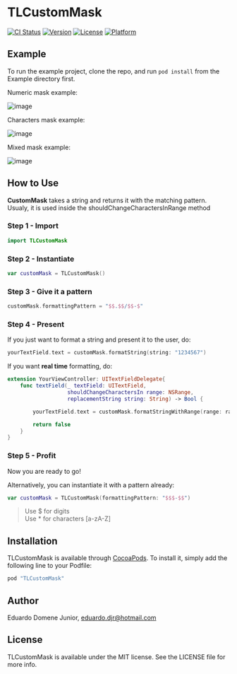 # TLCustomMask

[![CI Status](http://img.shields.io/travis/Edudjr/TLCustomMask.svg?style=flat)](https://travis-ci.org/Edudjr/TLCustomMask)
[![Version](https://img.shields.io/cocoapods/v/TLCustomMask.svg?style=flat)](http://cocoapods.org/pods/TLCustomMask)
[![License](https://img.shields.io/cocoapods/l/TLCustomMask.svg?style=flat)](http://cocoapods.org/pods/TLCustomMask)
[![Platform](https://img.shields.io/cocoapods/p/TLCustomMask.svg?style=flat)](http://cocoapods.org/pods/TLCustomMask)

## Example

To run the example project, clone the repo, and run `pod install` from the Example directory first.

Numeric mask example:

![image](https://s19.postimg.org/8uhiyin6b/numeric_Mask.gif)

Characters mask example:

![image](https://s19.postimg.org/z2snnvzk3/characters_Mask.gif)

Mixed mask example:

![image](https://s19.postimg.org/kjlimgypf/mixed_Mask.gif)

## How to Use
**CustomMask** takes a string and returns it with the matching pattern.
Usualy, it is used inside the shouldChangeCharactersInRange method

### Step 1 - Import
```swift
import TLCustomMask
```
### Step 2 - Instantiate
```swift
var customMask = TLCustomMask()
```
### Step 3 - Give it a pattern
```swift
customMask.formattingPattern = "$$.$$/$$-$"
```
### Step 4 - Present    
If you just want to format a string and present it to the user, do:
```swift
yourTextField.text = customMask.formatString(string: "1234567")
```
If you want **real time** formatting, do:

```swift
extension YourViewController: UITextFieldDelegate{
    func textField(_ textField: UITextField,
                   shouldChangeCharactersIn range: NSRange,
                   replacementString string: String) -> Bool {

        yourTextField.text = customMask.formatStringWithRange(range: range, string: string)

        return false
    }
}
```
### Step 5 - Profit
Now you are ready to go!


Alternatively, you can instantiate it with a pattern already:
```swift
var customMask = TLCustomMask(formattingPattern: "$$$-$$")
```

> Use $ for digits  
> Use * for characters [a-zA-Z]

## Installation

TLCustomMask is available through [CocoaPods](http://cocoapods.org). To install
it, simply add the following line to your Podfile:

```ruby
pod "TLCustomMask"
```

## Author

Eduardo Domene Junior, eduardo.djr@hotmail.com

## License

TLCustomMask is available under the MIT license. See the LICENSE file for more info.

